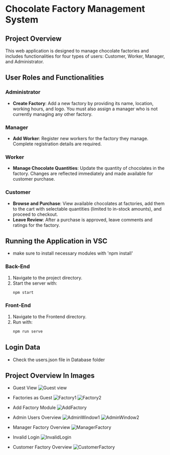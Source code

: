 # Chocolate Factory Management System

## Project Overview
This web application is designed to manage chocolate factories and includes functionalities for four types of users: Customer, Worker, Manager, and Administrator.

## User Roles and Functionalities

### Administrator
- **Create Factory**: Add a new factory by providing its name, location, working hours, and logo. You must also assign a manager who is not currently managing any other factory.

### Manager
- **Add Worker**: Register new workers for the factory they manage. Complete registration details are required.

### Worker
- **Manage Chocolate Quantities**: Update the quantity of chocolates in the factory. Changes are reflected immediately and made available for customer purchase.

### Customer
- **Browse and Purchase**: View available chocolates at factories, add them to the cart with selectable quantities (limited to in-stock amounts), and proceed to checkout.
- **Leave Review**: After a purchase is approved, leave comments and ratings for the factory.

## Running the Application in VSC
- make sure to install necessary modules with 'npm install'

### Back-End
1. Navigate to the project directory.
2. Start the server with:
   ```bash
   npm start
### Front-End
1. Navigate to the Frontend directory.
2. Run with:
   ```bash
   npm run serve

## Login Data
- Check the users.json file in Database folder

## Project Overview In Images
- Guest View
![Guest view](https://github.com/user-attachments/assets/a97ee843-4366-47bf-b246-3894d452b0ca)

- Factories as Guest
![Factory1](https://github.com/user-attachments/assets/b928f63a-361d-40c0-be29-790f0356846c)
![Factory2](https://github.com/user-attachments/assets/af58a98c-8b1c-455c-a20e-11a9d00bc5f1)

- Add Factory Module
![AddFactory](https://github.com/user-attachments/assets/4f79a54d-cf40-4287-879d-a9f26cd0344e)

- Admin Users Overview
![AdminWindow1](https://github.com/user-attachments/assets/b64c8a51-ce31-4f95-81bb-dc41dac11537)
![AdminWindow2](https://github.com/user-attachments/assets/aaa0a8b6-4490-4ac7-bfc7-05a3413ff575)

- Manager Factory Overview
![ManagerFactory](https://github.com/user-attachments/assets/24a3b101-88db-4f26-8278-a8f3c31015ed)

- Invalid Login
![InvalidLogin](https://github.com/user-attachments/assets/b8b36df9-242e-4173-9c77-75796712da6a)

- Customer Factory Overview
![CustomerFactory](https://github.com/user-attachments/assets/37593e55-1136-4308-a659-27bd0fc1751e)

